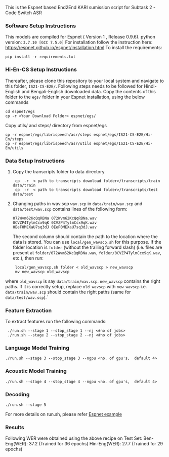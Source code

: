 This is the Espnet based End2End KARI sumission script for Subtask 2 - Code Switch ASR

### Software Setup Instructions
This models are compiled for Espnet ( Version 1 , Release 0.9.6). 
python version: `3.7.10 [GCC 7.5.0]`
For installation follow the instruction here: https://espnet.github.io/espnet/installation.html
To install the requirements:

`pip install -r requirements.txt`


###  Hi-En-CS Setup Instructions
Thereafter, please clone this repository to your local system and navigate to this folder, `IS21-CS-E2E/`. Following steps needs to be followed for Hindi-English and Bengali-English downloaded data.  Copy the contents of this folder to the `egs/` folder in your Espnet installation, using the below commands 

    cd espnet/egs
    cp -r <Your Download Folder> espnet/egs/
    
Copy utils/ and steps/ directory from espnet/egs  

    cp -r espnet/egs/librispeech/asr/steps espnet/egs/IS21-CS-E2E/Hi-En/steps 
    cp -r espnet/egs/librispeech/asr/utils espnet/egs/IS21-CS-E2E/Hi-En/utils 


    
### Data Setup Instructions
1. Copy the transcripts folder to data directory 

	    cp  -r  < path to transcripts download folder>/transcripts/train  data/train
	    cp  -r  < path to transcripts download folder>/transcripts/test  data/test 

2. Changing paths in wav.scp
`wav.scp`  in  `data/train/wav.scp`  and  `data/test/wav.scp`  contains lines of the following form:

    ```
    072Wvm62KcQqRBNa 072Wvm62KcQqRBNa.wav
    0CVZP4TylmCcx9qK 0CVZP4TylmCcx9qK.wav
    0EeF0MEXaU7sq3dJ 0EeF0MEXaU7sq3dJ.wav
    ```
    The second column should contain the path to the location where the data is stored. You can use  `local/gen_wavscp.sh`  for this purpose. If the folder location is  `folder`  (without the trailing forward slash) (i.e. files are present at  `folder/072Wvm62KcQqRBNa.wav`,  `folder/0CVZP4TylmCcx9qK.wav`, etc.), then run:

	    local/gen_wavscp.sh folder < old_wavscp > new_wavscp
        mv new_wavscp old_wavscp

where  `old_wavscp`  is say  `data/train/wav.scp`.  `new_wavscp`  contains the right paths. If it is correctly setup, replace `old_wavscp` with `new_wavscp`  i.e.  `data/train/wav.scp`  should contain the right paths (same for  `data/test/wav.scp`).`

### Feature Extraction 

To extract features run the following commands: 

     ./run.sh --stage 1 --stop_stage 1 --nj <#no of jobs> 
     ./run.sh --stage 2 --stop_stage 2 --nj <#no of jobs> 

### Language Model Training 

    ./run.sh --stage 3 --stop_stage 3 --ngpu <no. of gpu's,  default 4> 

### Acoustic Model Training 

    ./run.sh --stage 4 --stop_stage 4 --ngpu <no. of gpu's,  default 4>

### Decoding 

    ./run.sh --stage 5  

For more details on run.sh, please refer [Espnet example](https://espnet.github.io/espnet/tutorial.html) 

### Results 
Following WER were obtained using the above recipe on Test Set: 
Ben-Eng(WER): 37.2 (Trained for 36 epochs)
Hin-Eng(WER):  27.7 (Trained for 29 epochs)

